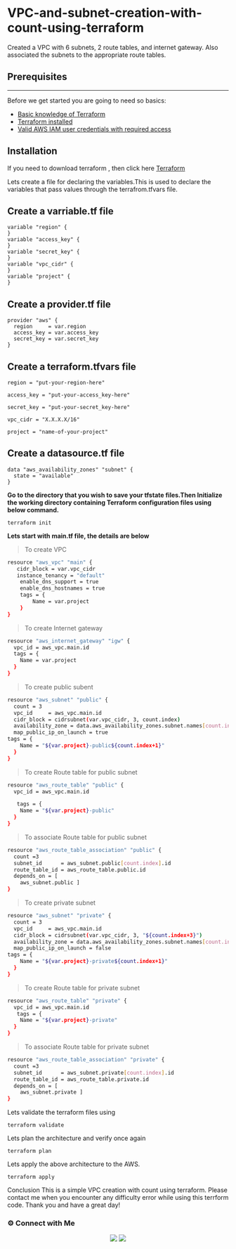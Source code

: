 # VPC-and-subnet-creation-with-count-using-terraform

Created a VPC with 6 subnets, 2 route tables, and internet gateway. Also associated the subnets to the appropriate route tables.

## Prerequisites
-------------------------------------------------- 

Before we get started you are going to need so basics:

* [Basic knowledge of Terraform](https://registry.terraform.io/providers/hashicorp/aws/latest/docs)
* [Terraform installed](https://www.terraform.io/downloads)
* [Valid AWS IAM user credentials with required access](https://docs.aws.amazon.com/IAM/latest/UserGuide/id_users_create.html)

## Installation

If you need to download terraform , then click here [Terraform](https://www.terraform.io/downloads)

Lets create a file for declaring the variables.This is used to declare the variables that pass values through the terrafrom.tfvars file.

## Create a varriable.tf file

~~~
variable "region" { 
}
variable "access_key" {
}
variable "secret_key" {
}
variable "vpc_cidr" {
}
variable "project" {
}
~~~

## Create a provider.tf file

~~~
provider "aws" {
  region     = var.region
  access_key = var.access_key
  secret_key = var.secret_key
}
~~~

## Create a terraform.tfvars file

~~~
region = "put-your-region-here"

access_key = "put-your-access_key-here"

secret_key = "put-your-secret_key-here"

vpc_cidr = "X.X.X.X/16"

project = "name-of-your-project"
~~~

## Create a datasource.tf file

~~~
data "aws_availability_zones" "subnet" {
  state = "available"
}
~~~

**Go to the directory that you wish to save your tfstate files.Then Initialize the working directory containing Terraform configuration files using below command.**

~~~
terraform init
~~~

**Lets start with main.tf file, the details are below**

> To create VPC

~~~sh
resource "aws_vpc" "main" {
   cidr_block = var.vpc_cidr
   instance_tenancy = "default"
    enable_dns_support = true
    enable_dns_hostnames = true
    tags = {
        Name = var.project
    }
}
~~~

> To create Internet gateway

~~~sh
resource "aws_internet_gateway" "igw" {
  vpc_id = aws_vpc.main.id
  tags = {
    Name = var.project
  }
}
~~~

> To create public subent

~~~sh
resource "aws_subnet" "public" {
  count = 3
  vpc_id     = aws_vpc.main.id
  cidr_block = cidrsubnet(var.vpc_cidr, 3, count.index)
  availability_zone = data.aws_availability_zones.subnet.names[count.index]
  map_public_ip_on_launch = true
tags = {
    Name = "${var.project}-public${count.index+1}"
  }
}
~~~

> To create Route table for public subnet

~~~sh
resource "aws_route_table" "public" {
  vpc_id = aws_vpc.main.id

   tags = {
    Name = "${var.project}-public"
  }
}
~~~

> To associate Route table for public subnet

~~~sh
resource "aws_route_table_association" "public" {
  count =3 
  subnet_id      = aws_subnet.public[count.index].id
  route_table_id = aws_route_table.public.id
  depends_on = [
    aws_subnet.public ]
}
~~~

> To create private subnet

~~~sh
resource "aws_subnet" "private" {
  count = 3
  vpc_id     = aws_vpc.main.id
  cidr_block = cidrsubnet(var.vpc_cidr, 3, "${count.index+3}")
  availability_zone = data.aws_availability_zones.subnet.names[count.index]
  map_public_ip_on_launch = false
tags = {
    Name = "${var.project}-private${count.index+1}"
  }
}
~~~

> To create Route table for private subnet

~~~sh
resource "aws_route_table" "private" {
  vpc_id = aws_vpc.main.id
   tags = {
    Name = "${var.project}-private"
  }
}
~~~

> To associate Route table for private subnet

~~~sh
resource "aws_route_table_association" "private" {
  count =3 
  subnet_id      = aws_subnet.private[count.index].id
  route_table_id = aws_route_table.private.id
  depends_on = [
    aws_subnet.private ]
}
~~~

Lets validate the terraform files using

```
terraform validate
```

Lets plan the architecture and verify once again

```
terraform plan
```

Lets apply the above architecture to the AWS.

```
terraform apply
```

Conclusion
This is a simple VPC creation with count using terraform. Please contact me when you encounter any difficulty error while using this terrform code. Thank you and have a great day!


### ⚙️ Connect with Me
<p align="center">
<a href="https://www.instagram.com/dev_anand__/"><img src="https://img.shields.io/badge/Instagram-E4405F?style=for-the-badge&logo=instagram&logoColor=white"/></a>
<a href="https://www.linkedin.com/in/dev-anand-477898201/"><img src="https://img.shields.io/badge/LinkedIn-0077B5?style=for-the-badge&logo=linkedin&logoColor=white"/></a>

